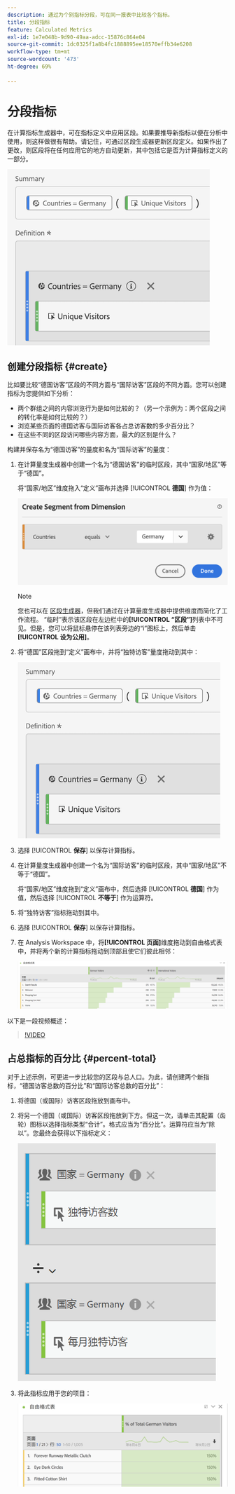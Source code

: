 ```yaml
---
description: 通过为个别指标分段，可在同一报表中比较各个指标。
title: 分段指标
feature: Calculated Metrics
exl-id: 1e7e048b-9d90-49aa-adcc-15876c864e04
source-git-commit: 1dc0325f1a8b4fc1888895ee18570effb34e6208
workflow-type: tm+mt
source-wordcount: '473'
ht-degree: 69%

---
```


# 分段指标

在计算指标生成器中，可在指标定义中应用区段。如果要推导新指标以便在分析中使用，则这样做很有帮助。请记住，可通过区段生成器更新区段定义。如果作出了更改，则区段将在任何应用它的地方自动更新，其中包括它是否为计算指标定义的一部分。

![](assets/german-visitors.png)

## 创建分段指标 {#create}

比如要比较“德国访客”区段的不同方面与“国际访客”区段的不同方面。您可以创建指标为您提供如下分析：

* 两个群组之间的内容浏览行为是如何比较的？（另一个示例为：两个区段之间的转化率是如何比较的？）
* 浏览某些页面的德国访客与国际访客各占总访客数的多少百分比？
* 在这些不同的区段访问哪些内容方面，最大的区别是什么？

构建并保存名为“德国访客”的量度和名为“国际访客”的量度：

1. 在计算量度生成器中创建一个名为“德国访客”的临时区段，其中“国家/地区”等于“德国”。

   将“国家/地区”维度拖入“定义”画布并选择 [!UICONTROL **德国**] 作为值：

   ![](assets/segment-from-dimension.png)

   >[!NOTE]
   >
   >您也可以在 [区段生成器](/help/components/segmentation/segmentation-workflow/seg-build.md)，但我们通过在计算量度生成器中提供维度而简化了工作流程。 “临时”表示该区段在左边栏中的&#x200B;**[!UICONTROL “区段”]**&#x200B;列表中不可见。但是，您可以将鼠标悬停在该列表旁边的“i”图标上，然后单击&#x200B;**[!UICONTROL 设为公用]**。

1. 将“德国”区段拖到“定义”画布中，并将“独特访客”量度拖动到其中：

   ![](assets/german-visitors.png)

1. 选择 [!UICONTROL **保存**] 以保存计算指标。

1. 在计算量度生成器中创建一个名为“国际访客”的临时区段，其中“国家/地区”不等于“德国”。

   将“国家/地区”维度拖到“定义”画布中，然后选择 [!UICONTROL **德国**] 作为值，然后选择 [!UICONTROL **不等于**] 作为运算符。

1. 将“独特访客”指标拖动到其中。

1. 选择 [!UICONTROL **保存**] 以保存计算指标。

1. 在 Analysis Workspace 中，将&#x200B;**[!UICONTROL 页面]**&#x200B;维度拖动到自由格式表中，并将两个新的计算指标拖动到顶部且使它们彼此相邻：

   ![](assets/workspace-pages.png)

以下是一段视频概述：

>[!VIDEO](https://video.tv.adobe.com/v/25409/?quality=12&learn=on)

## 占总指标的百分比 {#percent-total}

对于上述示例，可更进一步比较您的区段与总人口。为此，请创建两个新指标，“德国访客总数的百分比”和“国际访客总数的百分比”：

1. 将德国（或国际）访客区段拖放到画布中。
1. 将另一个德国（或国际）访客区段拖放到下方。但这一次，请单击其配置（齿轮）图标以选择指标类型“合计”。格式应当为“百分比”。运算符应当为“除以”。您最终会获得以下指标定义：

   ![](assets/cm_metric_total.png)

1. 将此指标应用于您的项目：

   ![](assets/cm_percent_total.png)
